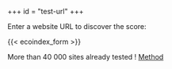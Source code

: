 +++
id = "test-url"
+++

Enter a website URL to discover the score:

{{< ecoindex_form >}}

More than 40 000 sites already tested ! [Method](/en/how-it-works/)
